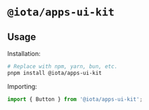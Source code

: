 # `@iota/apps-ui-kit`

## Usage

Installation:

```bash
# Replace with npm, yarn, bun, etc.
pnpm install @iota/apps-ui-kit
```

Importing:

```typescript
import { Button } from '@iota/apps-ui-kit';
```
